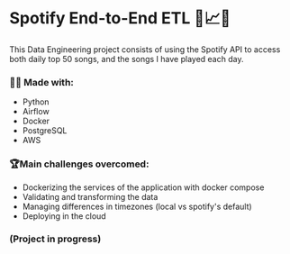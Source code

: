 # Spotify End-to-End ETL 🎵📈👷
This Data Engineering project consists of using the Spotify API to access both daily top 50 songs, and the songs I have played each day.

### 👷‍♂️ Made with:
- Python
- Airflow
- Docker
- PostgreSQL
- AWS

### 🏆Main challenges overcomed:
- Dockerizing the services of the application with docker compose
- Validating and transforming the data
- Managing differences in timezones (local vs spotify's default)
- Deploying in the cloud

### (Project in progress)
